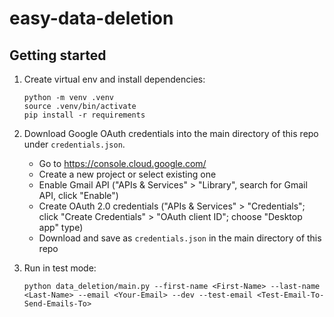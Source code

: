 # easy-data-deletion

## Getting started
1. Create virtual env and install dependencies:
    ```
    python -m venv .venv
    source .venv/bin/activate
    pip install -r requirements
    ```

2. Download Google OAuth credentials into the main directory of this repo under `credentials.json`.
    - Go to https://console.cloud.google.com/
    - Create a new project or select existing one
    - Enable Gmail API ("APIs & Services" > "Library", search for Gmail API, click "Enable")
    - Create OAuth 2.0 credentials ("APIs & Services" > "Credentials"; click "Create Credentials" > "OAuth client ID"; choose "Desktop app" type)
    - Download and save as `credentials.json` in the main directory of this repo

3. Run in test mode:
    ```
    python data_deletion/main.py --first-name <First-Name> --last-name <Last-Name> --email <Your-Email> --dev --test-email <Test-Email-To-Send-Emails-To>
    ```
